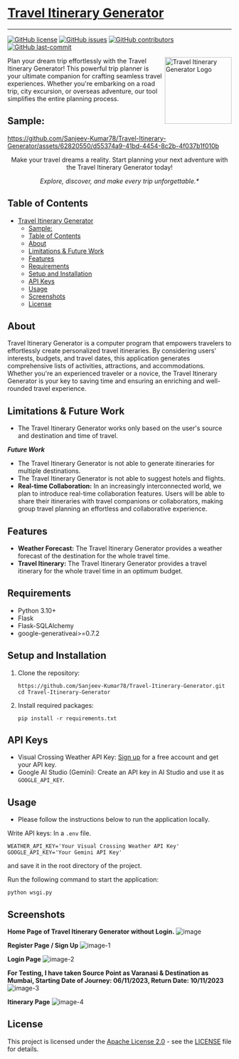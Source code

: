 # [Travel Itinerary Generator](https://sanjeev02.pythonanywhere.com)
***

[![GitHub license](https://img.shields.io/github/license/Sanjeev-Kumar78/Travel-Itinerary-Generator)](LICENSE)
[![GitHub issues](https://img.shields.io/github/issues/Sanjeev-Kumar78/Travel-Itinerary-Generator)]()
[![GitHub contributors](https://img.shields.io/github/contributors/Sanjeev-Kumar78/Travel-Itinerary-Generator)]()
[![GitHub last-commit](https://img.shields.io/github/last-commit/Sanjeev-Kumar78/Travel-Itinerary-Generator)]()


<img title="Travel-Itinerary-Generator" align='right' src="/static/logo.svg" alt="Travel Itinerary Generator Logo" width="150"/>

Plan your dream trip effortlessly with the Travel Itinerary Generator! This powerful trip planner is your ultimate companion for crafting seamless travel experiences. Whether you're embarking on a road trip, city excursion, or overseas adventure, our tool simplifies the entire planning process.

## Sample:
https://github.com/Sanjeev-Kumar78/Travel-Itinerary-Generator/assets/62820550/d55374a9-41bd-4454-8c2b-4f037b1f010b




<p align="center">
Make your travel dreams a reality. Start planning your next adventure with the Travel Itinerary Generator today!
</p>
<p align="center">
<i>Explore, discover, and make every trip unforgettable.*</i>
</p>

## Table of Contents

- [Travel Itinerary Generator](#travel-itinerary-generator)
  - [Sample:](#sample)
  - [Table of Contents](#table-of-contents)
  - [About](#about)
  - [Limitations \& Future Work](#limitations--future-work)
  - [Features](#features)
  - [Requirements](#requirements)
  - [Setup and Installation](#setup-and-installation)
  - [API Keys](#api-keys)
  - [Usage](#usage)
  - [Screenshots](#screenshots)
  - [License](#license)

## About

Travel Itinerary Generator is a computer program that empowers travelers to effortlessly create personalized travel itineraries. By considering users' interests, budgets, and travel dates, this application generates comprehensive lists of activities, attractions, and accommodations. Whether you're an experienced traveler or a novice, the Travel Itinerary Generator is your key to saving time and ensuring an enriching and well-rounded travel experience.

## Limitations & Future Work
- The Travel Itinerary Generator works only based on the user's source and destination and time of travel.

***Future Work***
- The Travel Itinerary Generator is not able to generate itineraries for multiple destinations.
- The Travel Itinerary Generator is not able to suggest hotels and flights.
- **Real-time Collaboration:** In an increasingly interconnected world, we plan to introduce real-time collaboration features. Users will be able to share their itineraries with travel companions or collaborators, making group travel planning an effortless and collaborative experience.

## Features

- **Weather Forecast:** The Travel Itinerary Generator provides a weather forecast of the destination for the whole travel time.
- **Travel Itinerary:** The Travel Itinerary Generator provides a travel itinerary for the whole travel time in an optimum budget.
## Requirements

- Python 3.10+
- Flask
- Flask-SQLAlchemy
- google-generativeai>=0.7.2

## Setup and Installation

1. Clone the repository:

   ```shell
   https://github.com/Sanjeev-Kumar78/Travel-Itinerary-Generator.git
   cd Travel-Itinerary-Generator
2. Install required packages:

   ```shell
   pip install -r requirements.txt
   ```

## API Keys
- Visual Crossing Weather API Key: [Sign up](https://www.visualcrossing.com/weather-api) for a free account and get your API key.
- Google AI Studio (Gemini): Create an API key in AI Studio and use it as `GOOGLE_API_KEY`.

## Usage
- Please follow the instructions below to run the application locally.

Write API keys: In a `.env` file.
```shell
WEATHER_API_KEY='Your Visual Crossing Weather API Key'
GOOGLE_API_KEY='Your Gemini API Key'
```
and save it in the root directory of the project.

Run the following command to start the application:
```shell
python wsgi.py
```

## Screenshots

**Home Page of Travel Itinerary Generator without Login.**
![image](https://github.com/Sanjeev-Kumar78/Travel-Itinerary-Generator/assets/62820550/a5e0f1c9-b0c4-4c1b-ba50-1a0b6c2a56bf)


**Register Page / Sign Up**
![image-1](https://github.com/Sanjeev-Kumar78/Travel-Itinerary-Generator/assets/62820550/2c2f90ff-c81d-48e6-a64f-ed71a1485cc8)


**Login Page**
![image-2](https://github.com/Sanjeev-Kumar78/Travel-Itinerary-Generator/assets/62820550/7f50219b-546a-43d0-83bd-ca5d2262c261)


**For Testing, I have taken Source Point as Varanasi & Destination as Mumbai, Starting Date of Journey: 06/11/2023, Return Date: 10/11/2023**
![image-3](https://github.com/Sanjeev-Kumar78/Travel-Itinerary-Generator/assets/62820550/9b429e5a-722c-4d0c-ae39-b4e64440a34a)


**Itinerary Page**
![image-4](https://github.com/Sanjeev-Kumar78/Travel-Itinerary-Generator/assets/62820550/9f91a253-7ab8-4211-9b58-0a843cc66f0e)


## License

This project is licensed under the [Apache License 2.0](LICENSE) - see the [LICENSE](LICENSE) file for details.

